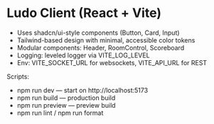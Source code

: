 # Ludo Client (React + Vite)

- Uses shadcn/ui-style components (Button, Card, Input)
- Tailwind-based design with minimal, accessible color tokens
- Modular components: Header, RoomControl, Scoreboard
- Logging: leveled logger via VITE_LOG_LEVEL
- Env: VITE_SOCKET_URL for websockets, VITE_API_URL for REST

Scripts:
- npm run dev — start on http://localhost:5173
- npm run build — production build
- npm run preview — preview build
- npm run lint / npm run format

